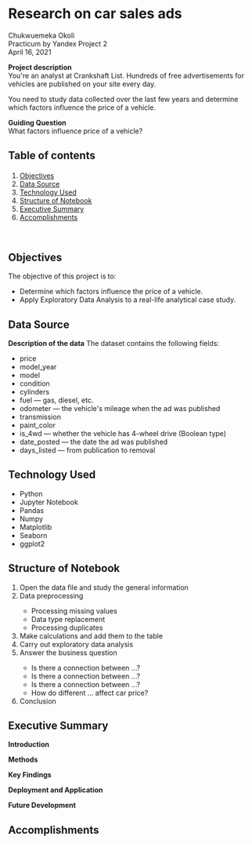 # Research on car sales ads

Chukwuemeka Okoli <br>
Practicum by Yandex Project 2 <br>
April 16, 2021 

**Project description** <br>
You're an analyst at Crankshaft List. Hundreds of free advertisements for vehicles are published on your site every day.

You need to study data collected over the last few years and determine which factors influence the price of a vehicle. 

**Guiding Question** <br>
What factors influence price of a vehicle? 

## Table of contents

<div class="alert alert-block alert-info" style="margin-top: 20px">
    <ol>
        <li><a href="#objectives">Objectives</a></li>
        <li><a href="#data_source">Data Source</a></li>
        <li><a href="#technology_used">Technology Used</a></li>
        <li><a href="#structure_notebook">Structure of Notebook</a></li>
        <li><a href="#executive_summary">Executive Summary</a></li>
        <li><a href="#accomplishments">Accomplishments</a></li>
    </ol>
</div> 
<br>

<div id="objectives">
    <h2>Objectives</h2> 
</div>
The objective of this project is to:

- Determine which factors influence the price of a vehicle.
- Apply Exploratory Data Analysis to a real-life analytical case study.

<div id="data_source">
    <h2>Data Source</h2> 
</div>


**Description of the data**
The dataset contains the following fields:
- price
- model_year
- model
- condition
- cylinders
- fuel — gas, diesel, etc.
- odometer — the vehicle's mileage when the ad was published
- transmission
- paint_color
- is_4wd — whether the vehicle has 4-wheel drive (Boolean type)
- date_posted — the date the ad was published
- days_listed — from publication to removal

<div id="technology_used">
    <h2>Technology Used</h2> 
</div>

<ul>
    <li>Python</li>
    <li>Jupyter Notebook</li>
    <li>Pandas</li>
    <li>Numpy </li>
    <li>Matplotlib</li>
    <li>Seaborn</li>
    <li>ggplot2</li>
</ul>

<div id="structure_notebook">
    <h2>Structure of Notebook</h2> 
</div>
<ol>
    <li>Open the data file and study the general information</li>
    <li>Data preprocessing</li>
        <ul>
            <li>Processing missing values</li>
            <li>Data type replacement</li>
            <li>Processing duplicates</li>
        </ul>
    <li>Make calculations and add them to the table</li>
    <li>Carry out exploratory data analysis</li>
    <li>Answer the business question</li>
        <ul>
            <li>Is there a connection between ...?</li>
            <li>Is there a connection between ...?</li>
            <li>Is there a connection between ...?</li>
            <li>How do different ... affect car price?</li>
        </ul>
    <li>Conclusion</li>
</ol>

<div id="executive_summary">
    <h2>Executive Summary</h2> 
</div>

**Introduction**

**Methods**

**Key Findings**

**Deployment and Application**


**Future Development**


<div id="accomplishments">
    <h2>Accomplishments</h2> 
</div>


